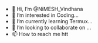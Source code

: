 - 👋 Hi, I’m @NiMESH_Vindhana
- 👀 I’m interested in Coding...
- 🌱 I’m currently learning Termux...
- 💞️ I’m looking to collaborate on ...
- 📫 How to reach me htt

<!---
Vindhana/Vindhana is a ✨ special ✨
